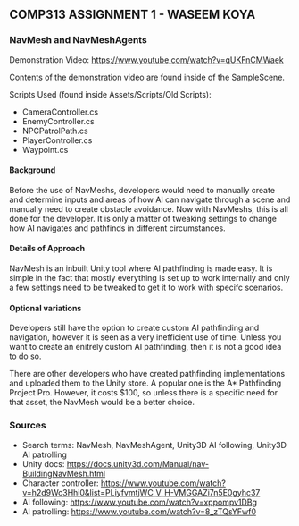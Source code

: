 ## COMP313 ASSIGNMENT 1 - WASEEM KOYA

### NavMesh and NavMeshAgents

Demonstration Video: https://www.youtube.com/watch?v=qUKFnCMWaek

Contents of the demonstration video are found inside of the SampleScene.

Scripts Used (found inside Assets/Scripts/Old Scripts):
* CameraController.cs
* EnemyController.cs
* NPCPatrolPath.cs
* PlayerController.cs
* Waypoint.cs

#### Background

Before the use of NavMeshs, developers would need to manually create and determine inputs and areas of how AI can navigate through a scene and manually need to create obstacle avoidance. Now with NavMeshs, this is all done for the developer. It is only a matter of tweaking settings to change how AI navigates and pathfinds in different circumstances.  

#### Details of Approach

NavMesh is an inbuilt Unity tool where AI pathfinding is made easy. It is simple in the fact that mostly everything is set up to work internally and only a few settings need to be tweaked to get it to work with specifc scenarios. 

#### Optional variations

Developers still have the option to create custom AI pathfinding and navigation, however it is seen as a very inefficient use of time. Unless you want to create an enitrely custom AI pathfinding, then it is not a good idea to do so.  

There are other developers who have created pathfinding implementations and uploaded them to the Unity store. A popular one is the A* Pathfinding Project Pro. However, it costs $100, so unless there is a specific need for that asset, the NavMesh would be a better choice.

### Sources

* Search terms: NavMesh, NavMeshAgent, Unity3D AI following, Unity3D AI patrolling
* Unity docs: https://docs.unity3d.com/Manual/nav-BuildingNavMesh.html
* Character controller: https://www.youtube.com/watch?v=h2d9Wc3Hhi0&list=PLiyfvmtjWC_V_H-VMGGAZi7n5E0gyhc37
* AI following: https://www.youtube.com/watch?v=xppompv1DBg
* AI patrolling: https://www.youtube.com/watch?v=8_zTQsYFwf0
